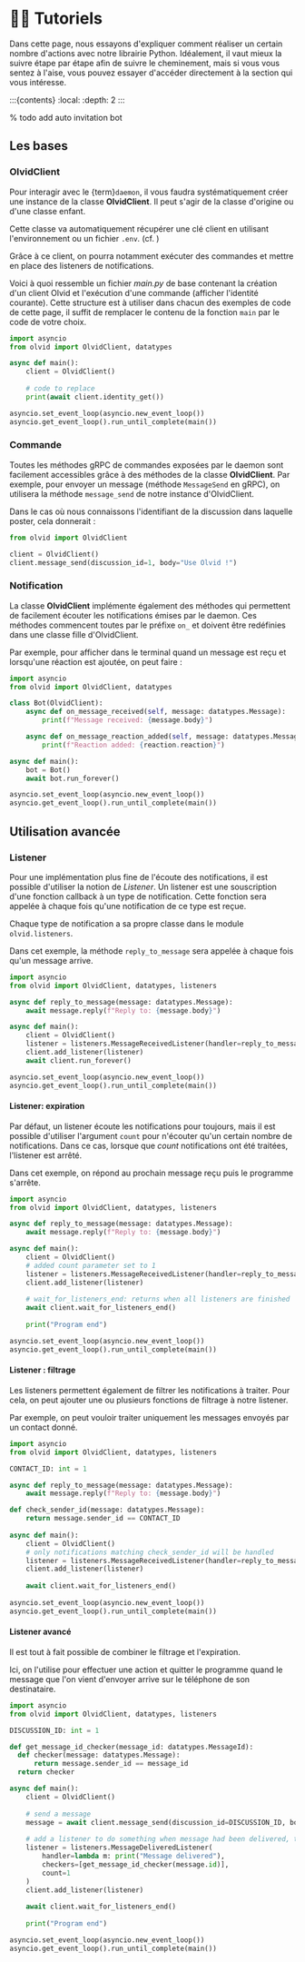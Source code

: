 # 👩‍🏫 Tutoriels

Dans cette page, nous essayons d'expliquer comment réaliser un certain nombre d'actions avec notre librairie Python.
Idéalement, il vaut mieux la suivre étape par étape afin de suivre le cheminement, mais si vous vous sentez à l'aise, vous pouvez essayer d'accéder directement à la section qui vous intéresse.

:::{contents}
:local:
:depth: 2
:::

%  todo add auto invitation bot

## Les bases

### OlvidClient
Pour interagir avec le {term}`daemon`, il vous faudra systématiquement créer une instance de la classe **OlvidClient**.
Il peut s'agir de la classe d'origine ou d'une classe enfant.

Cette classe va automatiquement récupérer une clé client en utilisant l'environnement ou un fichier `.env`. (cf. [](/python/python.md#configuration))

Grâce à ce client, on pourra notamment exécuter des commandes et mettre en place des listeners de notifications.

Voici à quoi ressemble un fichier *main.py* de base contenant la création d'un client Olvid et l'exécution d'une commande (afficher l'identité courante).
Cette structure est à utiliser dans chacun des exemples de code de cette page, il suffit de remplacer le contenu de la fonction `main` par le code de votre choix.

```python
import asyncio
from olvid import OlvidClient, datatypes

async def main():
    client = OlvidClient()
    
    # code to replace
    print(await client.identity_get())

asyncio.set_event_loop(asyncio.new_event_loop())
asyncio.get_event_loop().run_until_complete(main())
```

### Commande
Toutes les méthodes gRPC de commandes exposées par le daemon sont facilement accessibles grâce à des méthodes de la classe **OlvidClient**.
Par exemple, pour envoyer un message (méthode `MessageSend` en gRPC), on utilisera la méthode `message_send` de notre instance d'OlvidClient.

Dans le cas où nous connaissons l'identifiant de la discussion dans laquelle poster, cela donnerait :
```python
from olvid import OlvidClient

client = OlvidClient()
client.message_send(discussion_id=1, body="Use Olvid !")
```

### Notification
La classe **OlvidClient** implémente également des méthodes qui permettent de facilement écouter les notifications émises par le daemon.
Ces méthodes commencent toutes par le préfixe `on_` et doivent être redéfinies dans une classe fille d'OlvidClient.

Par exemple, pour afficher dans le terminal quand un message est reçu et lorsqu'une réaction est ajoutée, on peut faire :
```python
import asyncio
from olvid import OlvidClient, datatypes

class Bot(OlvidClient):
    async def on_message_received(self, message: datatypes.Message):
        print(f"Message received: {message.body}")

    async def on_message_reaction_added(self, message: datatypes.Message, reaction: datatypes.MessageReaction):
        print(f"Reaction added: {reaction.reaction}")

async def main():
    bot = Bot()
    await bot.run_forever()

asyncio.set_event_loop(asyncio.new_event_loop())
asyncio.get_event_loop().run_until_complete(main())
```

## Utilisation avancée
### Listener
Pour une implémentation plus fine de l'écoute des notifications, il est possible d'utiliser la notion de *Listener*.
Un listener est une souscription d'une fonction callback à un type de notification.
Cette fonction sera appelée à chaque fois qu'une notification de ce type est reçue.

Chaque type de notification a sa propre classe dans le module `olvid.listeners`.

Dans cet exemple, la méthode `reply_to_message` sera appelée à chaque fois qu'un message arrive.

```python
import asyncio
from olvid import OlvidClient, datatypes, listeners

async def reply_to_message(message: datatypes.Message):
    await message.reply(f"Reply to: {message.body}")

async def main():
    client = OlvidClient()
    listener = listeners.MessageReceivedListener(handler=reply_to_message)
    client.add_listener(listener)
    await client.run_forever()

asyncio.set_event_loop(asyncio.new_event_loop())
asyncio.get_event_loop().run_until_complete(main())
```

#### Listener: expiration
Par défaut, un listener écoute les notifications pour toujours, mais il est possible d'utiliser l'argument `count` pour n'écouter qu'un certain nombre de notifications.
Dans ce cas, lorsque que *count* notifications ont été traitées, l'listener est arrêté.

Dans cet exemple, on répond au prochain message reçu puis le programme s'arrête.

```python
import asyncio
from olvid import OlvidClient, datatypes, listeners

async def reply_to_message(message: datatypes.Message):
    await message.reply(f"Reply to: {message.body}")

async def main():
    client = OlvidClient()
    # added count parameter set to 1
    listener = listeners.MessageReceivedListener(handler=reply_to_message, count=1)
    client.add_listener(listener)
    
    # wait_for_listeners_end: returns when all listeners are finished
    await client.wait_for_listeners_end()
    
    print("Program end")

asyncio.set_event_loop(asyncio.new_event_loop())
asyncio.get_event_loop().run_until_complete(main())
```

#### Listener : filtrage

Les listeners permettent également de filtrer les notifications à traiter. 
Pour cela, on peut ajouter une ou plusieurs fonctions de filtrage à notre listener.

Par exemple, on peut vouloir traiter uniquement les messages envoyés par un contact donné.

```python
import asyncio
from olvid import OlvidClient, datatypes, listeners

CONTACT_ID: int = 1

async def reply_to_message(message: datatypes.Message):
    await message.reply(f"Reply to: {message.body}")

def check_sender_id(message: datatypes.Message):
    return message.sender_id == CONTACT_ID
    
async def main():
    client = OlvidClient()
    # only notifications matching check_sender_id will be handled 
    listener = listeners.MessageReceivedListener(handler=reply_to_message, checkers=[check_sender_id])
    client.add_listener(listener)
    
    await client.wait_for_listeners_end()
    
asyncio.set_event_loop(asyncio.new_event_loop())
asyncio.get_event_loop().run_until_complete(main())
```

#### Listener avancé

Il est tout à fait possible de combiner le filtrage et l'expiration. 

Ici, on l'utilise pour effectuer une action et quitter le programme quand le message que l'on vient d'envoyer arrive sur le téléphone de son destinataire.

```python
import asyncio
from olvid import OlvidClient, datatypes, listeners

DISCUSSION_ID: int = 1

def get_message_id_checker(message_id: datatypes.MessageId):
  def checker(message: datatypes.Message):
      return message.sender_id == message_id
  return checker

async def main():
    client = OlvidClient()
    
    # send a message
    message = await client.message_send(discussion_id=DISCUSSION_ID, body="Hello there !")
    
    # add a listener to do something when message had been delivered, then program will exit 
    listener = listeners.MessageDeliveredListener(
        handler=lambda m: print("Message delivered"),
        checkers=[get_message_id_checker(message.id)],
        count=1
    )
    client.add_listener(listener)
    
    await client.wait_for_listeners_end()
    
    print("Program end")

asyncio.set_event_loop(asyncio.new_event_loop())
asyncio.get_event_loop().run_until_complete(main())
```
